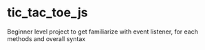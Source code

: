 # tic_tac_toe_js
 Beginner level project to get familiarize with event listener, for each  methods and overall syntax
